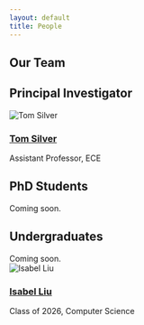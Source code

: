 ```yaml
---
layout: default
title: People
---
```


<section class="content-section">
  <h1>Our Team</h1>

  <h2>Principal Investigator</h2>
  <div class="pi-container">
    <div class="person">
      <div class="person-image">
        <img src="{{ '/assets/images/team/tom-silver.webp' | relative_url }}" alt="Tom Silver">
      </div>
      <div class="person-info">
        <h3><a href="https://tomsilver.github.io/">Tom Silver</a></h3>
        <p>Assistant Professor, ECE</p>
      </div>
    </div>
  </div>

  <h2>PhD Students</h2>
  Coming soon.
  <div class="people-grid">
    <!-- Template for PhD students -->
    <!-- 
    <div class="person">
      <div class="person-image">
        <img src="{{ '/assets/images/team/student-name.jpg' | relative_url }}" alt="Student Name">
      </div>
      <div class="person-info">
        <h3><a href="https://student-website.com">Student Name</a></h3>
        <p>Research focus</p>
      </div>
    </div>
    -->
  </div>

  <h2>Undergraduates</h2>
  Coming soon.
  <div class="people-grid">
    <!-- Template for undergraduates -->
    <!-- 
    <div class="person">
      <div class="person-image">
        <img src="{{ '/assets/images/team/student-name.jpg' | relative_url }}" alt="Student Name">
      </div>
      <div class="person-info">
        <h3><a href="https://student-website.com">Student Name</a></h3>
        <p>Class of YYYY, Major</p>
      </div>
    </div>
    -->
    <div class="person">
      <div class="person-image">
        <img src="{{ '/assets/images/team/isabel-liu.png' | relative_url }}" alt="Isabel Liu">
      </div>
      <div class="person-info">
        <h3><a href="#">Isabel Liu</a></h3>
        <p>Class of 2026, Computer Science</p>
      </div>
    </div>
  </div>
</section>
